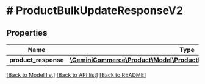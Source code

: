 # # ProductBulkUpdateResponseV2


## Properties


Name | Type | Description | Notes
------------ | ------------- | ------------- | -------------
**product_response**| [**\GeminiCommerce\Product\Model\ProductBulkUpdateResponseV2Response[]**](ProductBulkUpdateResponseV2Response.md) |   | [optional]


[[Back to Model list]](../../README.md#models) [[Back to API list]](../../README.md#endpoints) [[Back to README]](../../README.md)